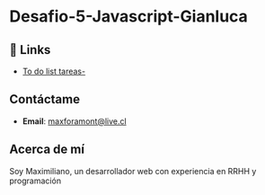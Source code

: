 # Desafio-5-Javascript-Gianluca

## 🔗 Links
- [To do list tareas-]()

## Contáctame
- **Email**: [maxforamont@live.cl](maxforamont@live.cl)

## Acerca de mí
Soy Maximiliano, un desarrollador web con experiencia en RRHH y programación
